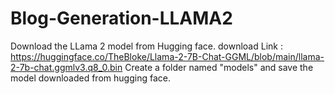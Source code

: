 # Blog-Generation-LLAMA2

Download the LLama 2 model from Hugging face.
download Link : https://huggingface.co/TheBloke/Llama-2-7B-Chat-GGML/blob/main/llama-2-7b-chat.ggmlv3.q8_0.bin
Create a folder named "models" and save the model downloaded from hugging face.
